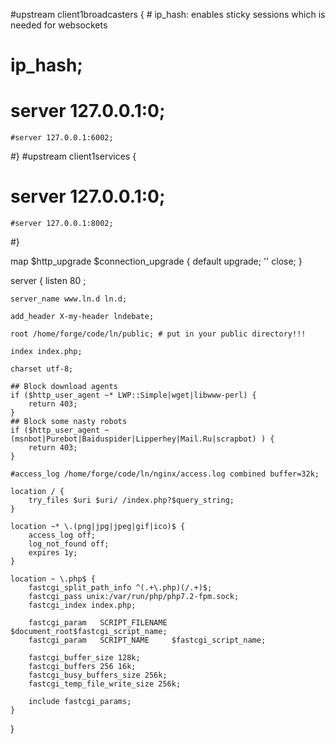 #upstream client1broadcasters {
    # ip_hash: enables sticky sessions which is needed for websockets
#    ip_hash;
#    server 127.0.0.1:0;
    #server 127.0.0.1:6002;
#}
#upstream client1services {
#    server 127.0.0.1:0;
    #server 127.0.0.1:8002;
#}

map $http_upgrade $connection_upgrade {
    default upgrade;
    ''      close;
}


server {
    listen 80 ;

    server_name www.ln.d ln.d;

    add_header X-my-header lndebate;

    root /home/forge/code/ln/public; # put in your public directory!!!

    index index.php;

    charset utf-8;

    ## Block download agents
    if ($http_user_agent ~* LWP::Simple|wget|libwww-perl) {
        return 403;
    }
    ## Block some nasty robots
    if ($http_user_agent ~ (msnbot|Purebot|Baiduspider|Lipperhey|Mail.Ru|scrapbot) ) {
        return 403;
    }

    #access_log /home/forge/code/ln/nginx/access.log combined buffer=32k;

    location / {
        try_files $uri $uri/ /index.php?$query_string;
    }

    location ~* \.(png|jpg|jpeg|gif|ico)$ {
        access_log off;
        log_not_found off;
        expires 1y;
    }

    location ~ \.php$ {
        fastcgi_split_path_info ^(.+\.php)(/.+)$;
        fastcgi_pass unix:/var/run/php/php7.2-fpm.sock;
        fastcgi_index index.php;

        fastcgi_param   SCRIPT_FILENAME $document_root$fastcgi_script_name;
        fastcgi_param   SCRIPT_NAME     $fastcgi_script_name;

        fastcgi_buffer_size 128k;
        fastcgi_buffers 256 16k;
        fastcgi_busy_buffers_size 256k;
        fastcgi_temp_file_write_size 256k;

        include fastcgi_params;
    }
}
